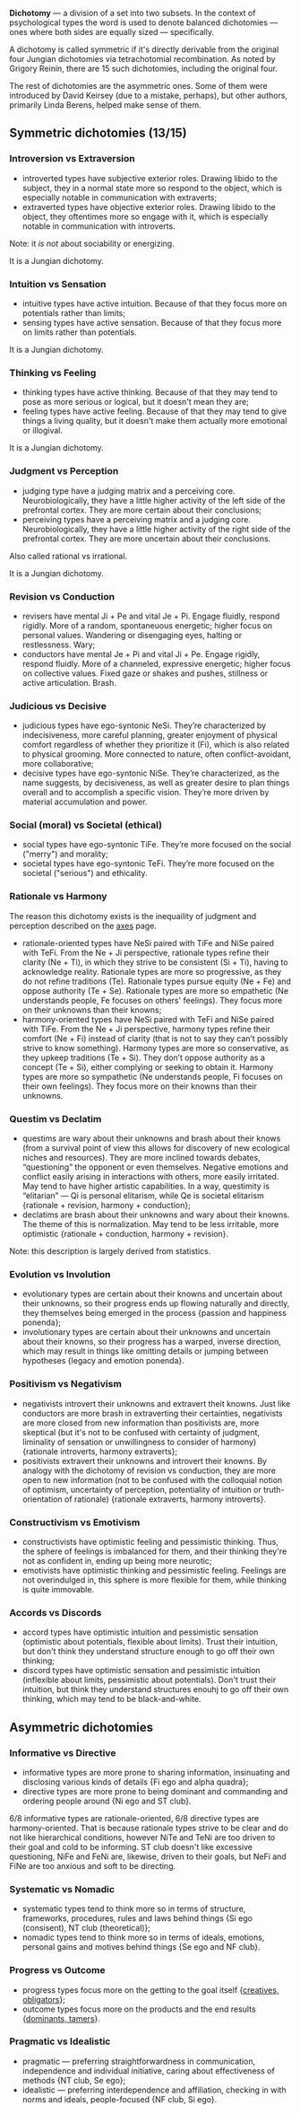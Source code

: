 **Dichotomy** — a division of a set into two subsets. In the context of psychological types the word is used to denote balanced dichotomies — ones where both sides are equally sized — specifically.

A dichotomy is called symmetric if it's directly derivable from the original four Jungian dichotomies via tetrachotomial recombination. As noted by Grigory Reinin, there are 15 such dichotomies, including the original four.

The rest of dichotomies are the asymmetric ones. Some of them were introduced by David Keirsey (due to a mistake, perhaps), but other authors, primarily Linda Berens, helped make sense of them.

## Symmetric dichotomies (13/15)

### Introversion vs Extraversion

- introverted types have subjective exterior roles. Drawing libido to the subject, they in a normal state more so respond to the object, which is especially notable in communication with extraverts;
- extraverted types have objective exterior roles. Drawing libido to the object, they oftentimes more so engage with it, which is especially notable in communication with introverts.

Note: it _is not_ about sociability or energizing.

It is a Jungian dichotomy.

### Intuition vs Sensation

- intuitive types have active intuition. Because of that they focus more on potentials rather than limits;
- sensing types have active sensation. Because of that they focus more on limits rather than potentials.

It is a Jungian dichotomy.

### Thinking vs Feeling

- thinking types have active thinking. Because of that they may tend to pose as more serious or logical, but it doesn't mean they are;
- feeling types have active feeling. Because of that they may tend to give things a living quality, but it doesn't make them actually more emotional or illogival.

It is a Jungian dichotomy.

### Judgment vs Perception

- judging type have a judging matrix and a perceiving core. Neurobiologically, they have a little higher activity of the left side of the prefrontal cortex. They are more certain about their conclusions;
- perceiving types have a perceiving matrix and a judging core. Neurobiologically, they have a little higher activity of the right side of the prefrontal cortex. They are more uncertain about their conclusions.

Also called rational vs irrational.

It is a Jungian dichotomy.

### Revision vs Conduction

- revisers have mental Ji + Pe and vital Je + Pi. Engage fluidly, respond rigidly. More of a random, spontaneuous energetic; higher focus on personal values. Wandering or disengaging eyes, halting or restlessness. Wary;
- conductors have mental Je + Pi and vital Ji + Pe. Engage rigidly, respond fluidly. More of a channeled, expressive energetic; higher focus on collective values. Fixed gaze or shakes and pushes, stillness or active articulation. Brash.

### Judicious vs Decisive

- judicious types have ego-syntonic NeSi. They’re characterized by indecisiveness, more careful planning, greater enjoyment of physical comfort regardless of whether they prioritize it (Fi), which is also related to physical grooming. More connected to nature, often conflict-avoidant, more collaborative;
- decisive types have ego-syntonic NiSe. They’re characterized, as the name suggests, by decisiveness, as well as greater desire to plan things overall and to accomplish a specific vision. They’re more driven by material accumulation and power.

### Social (moral) vs Societal (ethical)

- social types have ego-syntonic TiFe. They’re more focused on the social ("merry") and morality;
- societal types have ego-syntonic TeFi. They’re more focused on the societal ("serious") and ethicality.

### Rationale vs Harmony

The reason this dichotomy exists is the inequaility of judgment and perception described on the [axes](https://your-trickster.github.io/functions#axes) page.

- rationale-oriented types have NeSi paired with TiFe and NiSe paired with TeFi. From the Ne + Ji perspective, rationale types refine their clarity (Ne + Ti), in which they strive to be consistent (Si + Ti), having to acknowledge reality. Rationale types are more so progressive, as they do not refine traditions (Te). Rationale types pursue equity (Ne + Fe) and oppose authority (Te + Se). Rationale types are more so empathetic (Ne understands people, Fe focuses on others' feelings). They focus more on their unknowns than their knowns;
- harmony-oriented types have NeSi paired with TeFi and NiSe paired with TiFe. From the Ne + Ji perspective, harmony types refine their comfort (Ne + Fi) instead of clarity (that is not to say they can’t possibly strive to know something). Harmony types are more so conservative, as they upkeep traditions (Te + Si). They don’t oppose authority as a concept (Te + Si), either complying or seeking to obtain it. Harmony types are more so sympathetic (Ne understands people, Fi focuses on their own feelings). They focus more on their knowns than their unknowns.

### Questim vs Declatim

- questims are wary about their unknowns and brash about their knows (from a survival point of view this allows for discovery of new ecological niches and resources). They are more inclined towards debates, “questioning” the opponent or even themselves. Negative emotions and conflict easily arising in interactions with others, more easily irritated. May tend to have higher artistic capabilities. In a way, questimity is “elitarian” — Qi is personal elitarism, while Qe is societal elitarism {rationale + revision, harmony + conduction};
- declatims are brash about their unknowns and wary about their knowns. The theme of this is normalization. May tend to be less irritable, more optimistic {rationale + conduction, harmony + revision}.

Note: this description is largely derived from statistics.

### Evolution vs Involution

- evolutionary types are certain about their knowns and uncertain about their unknowns, so their progress ends up flowing naturally and directly, they themselves being emerged in the process {passion and happiness ponenda};
- involutionary types are certain about their unknowns and uncertain about their knowns, so their progress has a warped, inverse direction, which may result in things like omitting details or jumping between hypotheses {legacy and emotion ponenda}.

### Positivism vs Negativism

- negativists introvert their unknowns and extravert theit knowns. Just like conductors are more brash in extraverting their certainties, negativists are more closed from new information than positivists are, more skeptical (but it's not to be confused with certainty of judgment, liminality of sensation or unwillingness to consider of harmony) {rationale introverts, harmony extraverts};
- positivists extravert their unknowns and introvert their knowns. By analogy with the dichotomy of revision vs conduction, they are more open to new information (not to be confused with the colloquial notion of optimism, uncertainty of perception, potentiality of intuition or truth-orientation of rationale) {rationale extraverts, harmony introverts}.

### Constructivism vs Emotivism

- constructivists have optimistic feeling and pessimistic thinking. Thus, the sphere of feelings is imbalanced for them, and their thinking they're not as confident in, ending up being more neurotic;
- emotivists have optimistic thinking and pessimistic feeling. Feelings are not overindulged in, this sphere is more flexible for them, while thinking is quite immovable.

### Accords vs Discords

- accord types have optimistic intuition and pessimistic sensation (optimistic about potentials, flexible about limits). Trust their intuition, but don't think they understand structure enough to go off their own thinking;
- discord types have optimistic sensation and pessimistic intuition (inflexible about limits, pessimistic about potentials). Don't trust their intuition, but think they understand structures enouhj to go off their own thinking, which may tend to be black-and-white.

## Asymmetric dichotomies

### Informative vs Directive

- informative types are more prone to sharing information, insinuating and disclosing various kinds of details {Fi ego and alpha quadra};
- directive types are more prone to being dominant and commanding and ordering people around {Ni ego and ST club}.

6/8 informative types are rationale-oriented, 6/8 directive types are harmony-oriented.
That is because rationale types strive to be clear and do not like hierarchical conditions, however NiTe and TeNi are too driven to their goal and cold to be informing.
ST club doesn't like excessive questioning, NiFe and FeNi are, likewise, driven to their goals, but NeFi and FiNe are too anxious and soft to be directing.

### Systematic vs Nomadic

- systematic types tend to think more so in terms of structure, frameworks, procedures, rules and laws behind things {Si ego (consisent), NT club (theoretical)};
- nomadic types tend to think more so in terms of ideals, emotions, personal gains and motives behind things {Se ego and NF club}.

### Progress vs Outcome

- progress types focus more on the getting to the goal itself {[creatives, obligators](https://your-trickster.github.io/tetrachotomies#interaction-styles)};
- outcome types focus more on the products and the end results {[dominants, tamers](https://your-trickster.github.io/tetrachotomies#interaction-styles)}.

### Pragmatic vs Idealistic

- pragmatic — preferring straightforwardness in communication, independence and individual initiative, caring about effectiveness of methods {NT club, Se ego};
- idealistic — preferring interdependence and affiliation, checking in with norms and ideals, people-focused {NF club, Si ego}.
